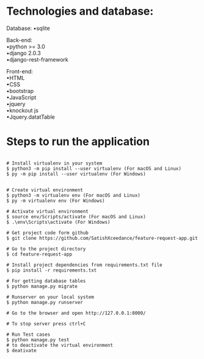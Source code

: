 # Technologies and database:
Database: 
•sqlite

Back-end:  
•python >= 3.0  
•django 2.0.3   
•django-rest-framework  

Front-end:  
•HTML  
•CSS  
•bootstrap  
•JavaScript  
•jquery  
•knockout js   
•Jquery.datatTable  

	
# Steps to run the application

```

# Install virtualenv in your system
$ python3 -m pip install --user virtualenv (For macOS and Linux)
$ py -m pip install --user virtualenv (For Windows)


# Create virtual environment
$ python3 -m virtualenv env (For macOS and Linux)
$ py -m virtualenv env (For Windows)

# Activate virtual environment
$ source env/Scripts/activate (For macOS and Linux)
$ .\env\Scripts\activate (For Windows)

# Get project code form github
$ git clone https://github.com/SatishXceedance/feature-request-app.git

# Go to the project directory
$ cd feature-request-app

# Install project dependencies from requirements.txt file
$ pip install -r requirements.txt

# For getting database tables 
$ python manage.py migrate

# Runserver on your local system
$ python manage.py runserver

# Go to the browser and open http://127.0.0.1:8000/

# To stop server press ctrl+C

# Run Test cases
$ python manage.py test
# to deactivate the virtual environment
$ deativate

```
